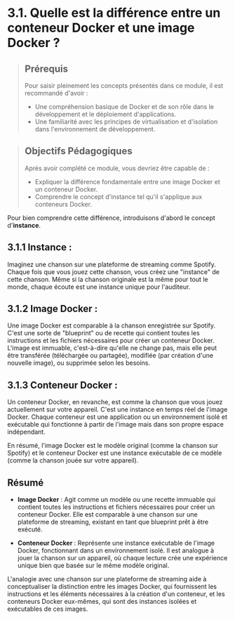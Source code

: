 # 3.1. Quelle est la différence entre un conteneur Docker et une image Docker ?

<blockquote>
  <h2>Prérequis</h2>
  <p>Pour saisir pleinement les concepts présentés dans ce module, il est recommandé d'avoir :</p>
  <ul>
    <li>Une compréhension basique de Docker et de son rôle dans le développement et le déploiement d'applications.</li>
    <li>Une familiarité avec les principes de virtualisation et d'isolation dans l'environnement de développement.</li>
  </ul>
</blockquote>

<blockquote>
  <h2>Objectifs Pédagogiques</h2>
  <p>Après avoir complété ce module, vous devriez être capable de :</p>
  <ul>
    <li>Expliquer la différence fondamentale entre une image Docker et un conteneur Docker.</li>
    <li>Comprendre le concept d'instance tel qu'il s'applique aux conteneurs Docker.</li>
  </ul>
</blockquote>

Pour bien comprendre cette différence, introduisons d'abord le concept d'**instance**.

## 3.1.1 Instance :
Imaginez une chanson sur une plateforme de streaming comme Spotify. Chaque fois que vous jouez cette chanson, vous créez une "instance" de cette chanson. Même si la chanson originale est la même pour tout le monde, chaque écoute est une instance unique pour l'auditeur.

## 3.1.2 Image Docker :
Une image Docker est comparable à la chanson enregistrée sur Spotify. C'est une sorte de "blueprint" ou de recette qui contient toutes les instructions et les fichiers nécessaires pour créer un conteneur Docker. L'image est immuable, c'est-à-dire qu'elle ne change pas, mais elle peut être transférée (téléchargée ou partagée), modifiée (par création d'une nouvelle image), ou supprimée selon les besoins.

## 3.1.3 Conteneur Docker :
Un conteneur Docker, en revanche, est comme la chanson que vous jouez actuellement sur votre appareil. C'est une instance en temps réel de l'image Docker. Chaque conteneur est une application ou un environnement isolé et exécutable qui fonctionne à partir de l'image mais dans son propre espace indépendant.

En résumé, l'image Docker est le modèle original (comme la chanson sur Spotify) et le conteneur Docker est une instance exécutable de ce modèle (comme la chanson jouée sur votre appareil).



## Résumé

- **Image Docker** : Agit comme un modèle ou une recette immuable qui contient toutes les instructions et fichiers nécessaires pour créer un conteneur Docker. Elle est comparable à une chanson sur une plateforme de streaming, existant en tant que blueprint prêt à être exécuté.

- **Conteneur Docker** : Représente une instance exécutable de l'image Docker, fonctionnant dans un environnement isolé. Il est analogue à jouer la chanson sur un appareil, où chaque lecture crée une expérience unique bien que basée sur le même modèle original.

L'analogie avec une chanson sur une plateforme de streaming aide à conceptualiser la distinction entre les images Docker, qui fournissent les instructions et les éléments nécessaires à la création d'un conteneur, et les conteneurs Docker eux-mêmes, qui sont des instances isolées et exécutables de ces images.

